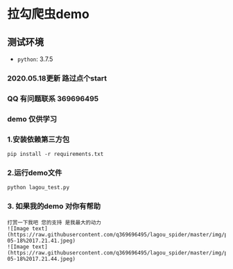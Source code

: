 # 拉勾爬虫demo

## 测试环境
- `python`: 3.7.5

### 2020.05.18更新  路过点个start

### QQ 有问题联系 369696495 

### demo 仅供学习

### 1.安装依赖第三方包
    pip install -r requirements.txt
    
### 2.运行demo文件
    python lagou_test.py

### 3. 如果我的demo 对你有帮助
    打赏一下我吧 您的支持 是我最大的动力
    ![Image text](https://raw.githubusercontent.com/q369696495/lagou_spider/master/img/photo_2020-05-18%2017.21.41.jpeg)
    ![Image text](https://raw.githubusercontent.com/q369696495/lagou_spider/master/img/photo_2020-05-18%2017.21.44.jpeg)

